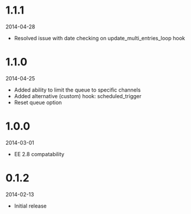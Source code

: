 # 1.1.1

2014-04-28

- Resolved issue with date checking on update_multi_entries_loop hook

# 1.1.0

2014-04-25

- Added ability to limit the queue to specific channels
- Added alternative (custom) hook: scheduled_trigger
- Reset queue option

# 1.0.0

2014-03-01

- EE 2.8 compatability

# 0.1.2

2014-02-13

- Initial release